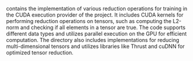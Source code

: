 contains the implementation of various reduction operations for training in the CUDA execution provider of the project. It includes CUDA kernels for performing reduction operations on tensors, such as computing the L2-norm and checking if all elements in a tensor are true. The code supports different data types and utilizes parallel execution on the GPU for efficient computation. The directory also includes implementations for reducing multi-dimensional tensors and utilizes libraries like Thrust and cuDNN for optimized tensor reduction.